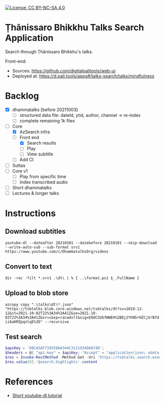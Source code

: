 [![License: CC BY-NC-SA 4.0](https://img.shields.io/badge/License-CC%20BY--NC--SA%204.0-lightgrey.svg)](https://creativecommons.org/licenses/by-nc-sa/4.0/)

# Ṭhānissaro Bhikkhu Talks Search Application

Search through Ṭhānissaro Bhikkhu's talks.

Front-end:

- Sources: https://github.com/digitalpalitools/web-ui
- Deployed at: https://d.pali.tools/apps#/talks-search/talks/mindfulness

# Backlog

- [x] dhammatalks [before 20211003]
  - [ ] structured data file: dateId, ytid, author, channel -> re-index
  - [ ] complete remaining 1k files
- [ ] Core
  - [x] AzSearch infra
  - [ ] Front end
    - [x] Search results
    - [ ] Play
    - [ ] View subtitle
  - [ ] Add CI
- [ ] Suttas
- [ ] Core v1
  - [ ] Play from specific time
  - [ ] Index transcribed audio
- [ ] Short dhammatalks
- [ ] Lectures & longer talks

# Instructions

## Download subtitles

```youtube-dl --dateafter 20210101 --datebefore 20210101 --skip-download --write-auto-sub --sub-format srv1 https://www.youtube.com/c/DhammatalksOrg/videos```

## Convert to text

```dir -rec -filt *.srv1 .\dt\ | % { ..\format.ps1 $_.FullName }```

## Upload to blob store

```azcopy copy ".\talks\dt\*.json" "https://tsbtalks.blob.core.windows.net/tsbtalks/dt?sv=2019-12-12&st=2021-10-02T22%3A34%3A41Z&se=2021-10-03T22%3A34%3A41Z&sr=c&sp=racwdxlt&sig=E0dCSUbfWWEH%2B8j2YhN5rHZCjXrB7dii6aKMZpqnlqE%3D" --recursive```

## Test search

```ps1
$apiKey = 'D0CA5AF719558AA344C3111934DA874D';
$headers = @{ "api-key" = $apiKey; "Accept" = "application/json; odata.metadata=none" }
$res = Invoke-RestMethod -Method Get -Uri 'https://tsbtalks.search.windows.net/indexes/azureblob-index/docs?api-version=2020-06-30&search=craving as companion&searchMode=all&searchFields=content&highlight=content&highlightPreTag=<XXX>&highlightPostTag=</XXX>' -Headers $headers
$res.value[0].'@search.highlights'.content
```

# References

- [Short youtube-dl tutorial](https://ostechnix.com/youtube-dl-tutorial-with-examples-for-beginners/)
